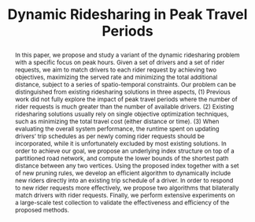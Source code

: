 ---
title: "Dynamic Ridesharing in Peak Travel Periods"
authors:
- Hui Luo
- admin
- Farhana M. Choudhury
- J.Shane Culpepper

publication_types: ["1"]
publication: In *the Transactions on Knowledge and Data Engineering (TKDE)*
publication_short: In *TKDE*
publishDate: "2020-02-01"

abstract: In this paper, we propose and study a variant of the dynamic ridesharing problem with a specific focus on peak hours. Given a set of drivers and a set of rider requests, we aim to match drivers to each rider request by achieving two objectives, maximizing the served rate and minimizing the total additional distance, subject to a series of spatio-temporal constraints. Our problem can be distinguished from existing ridesharing solutions in three aspects, (1) Previous work did not fully explore the impact of peak travel periods where the number of rider requests is much greater than the number of available drivers. (2) Existing ridesharing solutions usually rely on single objective optimization techniques, such as minimizing the total travel cost (either distance or time). (3) When evaluating the overall system performance, the runtime spent on updating drivers’ trip schedules as per newly coming rider requests should be incorporated, while it is unfortunately excluded by most existing solutions. In order to achieve our goal, we propose an underlying index structure on top of a partitioned road network, and compute the lower bounds of the shortest path distance between any two vertices. Using the proposed index together with a set of new pruning rules, we develop an efficient algorithm to dynamically include new riders directly into an existing trip schedule of a driver. In order to respond to new rider requests more effectively, we propose two algorithms that bilaterally match drivers with rider requests. Finally, we perform extensive experiments on a large-scale test collection to validate the effectiveness and efficiency of the proposed methods.


#tags:
#- Source Themes
featured: true


links:
url_pdf: 'papers/tkde20-ride.pdf'

---